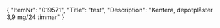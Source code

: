 {
  "ItemNr": "019571",
  "Title": "test",
  "Description": "Kentera, depotplåster 3,9 mg/24 timmar"
}